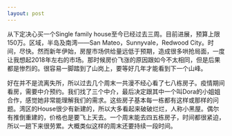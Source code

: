 ```yaml
---
layout: post
---
```


从下定决心买一个Single family house至今已经过去三周。目前进展，预算上限150万。区域，半岛及南湾——San Mateo，Sunnyvale，Redwood City。时间，尽快。然而新年伊始，房屋市场供给量远低于预期，造成很多哄抢局面，一度让我想起2018年左右的市场。那时候房价飞涨的原因跟如今不太相同，但是后果都是惨烈的。很容易一脚踏到了山岗上，要等好几年才能看到下一个山峰。

好在并不是流离失所，所以过去几个周末一共漫不经心看了七八栋房子。疫情期间看房，需要中介预约。我们找了三个中介，最后决定跟其中一个叫Dora的小姐姐合作，感觉她非常能理解我们的需求。这些房子基本每一栋都有这样或那样的问题。湾区的House很少有新建的，所以大多看起来破破烂烂，人称小黑屋。偶尔有推倒重建的，价格也是要飞上天去。一个周末能去四五栋房子，时间都很紧迫，所以一趟下来很劳累。大概类似这样的周末还要持续一段时间。